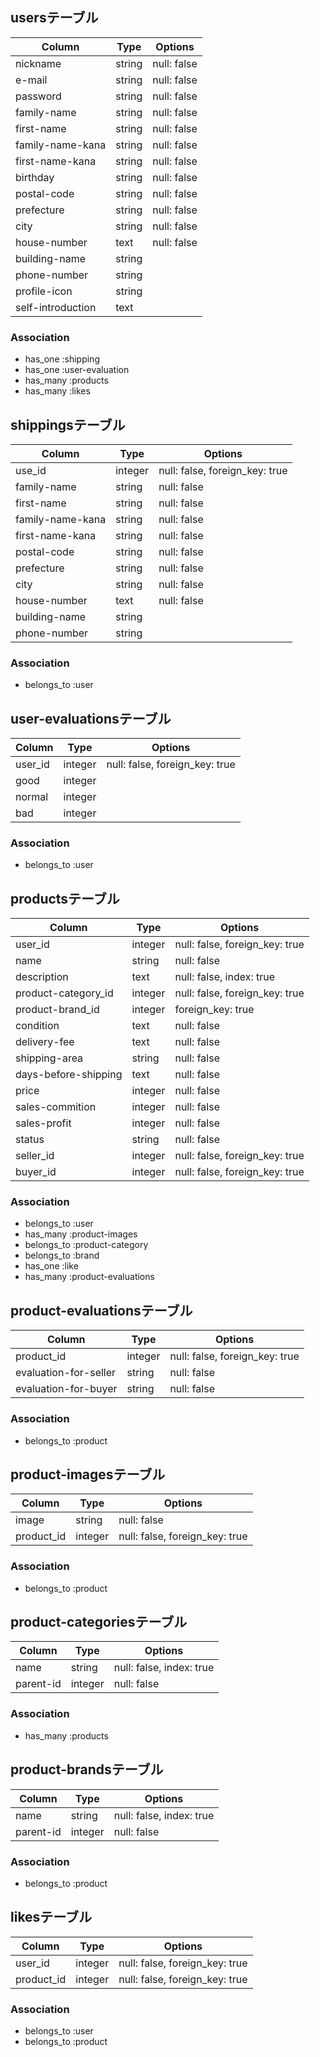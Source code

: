 ## usersテーブル

|Column|Type|Options|
|------|----|-------|
|nickname|string|null: false|
|e-mail|string|null: false|
|password|string|null: false|
|family-name|string|null: false|
|first-name|string|null: false|
|family-name-kana|string|null: false|
|first-name-kana|string|null: false|
|birthday|string|null: false|
|postal-code|string|null: false|
|prefecture|string|null: false|
|city|string|null: false|
|house-number|text|null: false|
|building-name|string||
|phone-number|string||
|profile-icon|string||
|self-introduction|text||

### Association
- has_one :shipping
- has_one :user-evaluation
- has_many :products
- has_many :likes



## shippingsテーブル

|Column|Type|Options|
|------|----|-------|
|use_id|integer|null: false, foreign_key: true|
|family-name|string|null: false|
|first-name|string|null: false|
|family-name-kana|string|null: false|
|first-name-kana|string|null: false|
|postal-code|string|null: false|
|prefecture|string|null: false|
|city|string|null: false|
|house-number|text|null: false|
|building-name|string||
|phone-number|string||

### Association
- belongs_to :user




## user-evaluationsテーブル

|Column|Type|Options|
|------|----|-------|
|user_id|integer|null: false, foreign_key: true|
|good|integer||
|normal|integer||
|bad|integer||

### Association
- belongs_to :user



## productsテーブル

|Column|Type|Options|
|------|----|-------|
|user_id|integer|null: false, foreign_key: true|
|name|string|null: false|
|description|text|null: false, index: true|
|product-category_id|integer|null: false, foreign_key: true|
|product-brand_id|integer|foreign_key: true|
|condition|text|null: false|
|delivery-fee|text|null: false|
|shipping-area|string|null: false|
|days-before-shipping|text|null: false|
|price|integer|null: false|
|sales-commition|integer|null: false|
|sales-profit|integer|null: false|
|status|string|null: false|
|seller_id|integer|null: false, foreign_key: true|
|buyer_id|integer|null: false, foreign_key: true|

### Association
- belongs_to :user
- has_many :product-images
- belongs_to :product-category
- belongs_to :brand
- has_one :like
- has_many :product-evaluations




## product-evaluationsテーブル

|Column|Type|Options|
|------|----|-------|
|product_id|integer|null: false, foreign_key: true|
|evaluation-for-seller|string|null: false|
|evaluation-for-buyer|string|null: false|

### Association
- belongs_to :product




## product-imagesテーブル

|Column|Type|Options|
|------|----|-------|
|image|string|null: false|
|product_id|integer|null: false, foreign_key: true|

### Association
- belongs_to :product



## product-categoriesテーブル

|Column|Type|Options|
|------|----|-------|
|name|string|null: false, index: true|
|parent-id|integer|null: false|

### Association
- has_many :products



## product-brandsテーブル

|Column|Type|Options|
|------|----|-------|
|name|string|null: false, index: true|
|parent-id|integer|null: false|

### Association
- belongs_to :product



## likesテーブル

|Column|Type|Options|
|------|----|-------|
|user_id|integer|null: false, foreign_key: true|
|product_id|integer|null: false, foreign_key: true|

### Association
- belongs_to :user
- belongs_to :product
